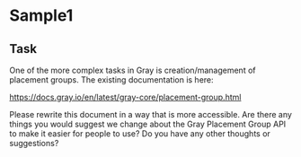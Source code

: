 # Sample1

## Task
One of the more complex tasks in Gray is creation/management of placement groups. The
existing documentation is here:

https://docs.gray.io/en/latest/gray-core/placement-group.html

Please rewrite this document in a way that is more accessible. Are there any things you would
suggest we change about the Gray Placement Group API to make it easier for people to use?
Do you have any other thoughts or suggestions?
